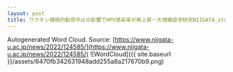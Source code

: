 ```yaml
---
layout: post
title: ワクチン積極的勧奨中止の影響でHPV感染率が再上昇－大規模疫学研究NIIGATA_study－
---
```

Autogenerated Word Cloud.
Source\: [https://www.niigata-u.ac.jp/news/2022/124585/](https://www.niigata-u.ac.jp/news/2022/124585/)
![WordCloud]({{ site.baseurl }}/assets/6470fb342631948add255a8a217670b9.png)